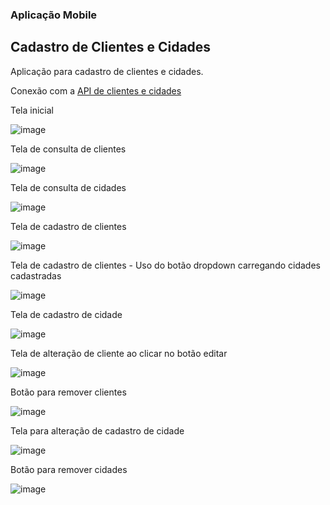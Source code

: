 ### Aplicação Mobile

## Cadastro de Clientes e Cidades

Aplicação para cadastro de clientes e cidades.

Conexão com a [API de clientes e cidades](https://github.com/fernandorebelo/api-devti-persistencia)

Tela inicial

![image](https://user-images.githubusercontent.com/94297628/202904331-474007b3-66ef-44d1-a83b-42a35424092a.png)

Tela de consulta de clientes

![image](https://user-images.githubusercontent.com/94297628/202904349-938f6663-da73-445b-9619-a1ab20fd84a4.png)

Tela de consulta de cidades

![image](https://user-images.githubusercontent.com/94297628/202904366-1cd9a307-18b0-4a99-a2cc-22293bc292a0.png)

Tela de cadastro de clientes

![image](https://user-images.githubusercontent.com/94297628/202904380-9141374b-d424-4165-973a-fb1f150ccde6.png)

Tela de cadastro de clientes - Uso do botão dropdown carregando cidades cadastradas

![image](https://user-images.githubusercontent.com/94297628/202904497-47d53d73-d0eb-4454-a8a4-f301946ecd87.png)

Tela de cadastro de cidade

![image](https://user-images.githubusercontent.com/94297628/202904440-bb871179-7ded-4a9b-a381-a23f62fcf2e4.png)

Tela de alteração de cliente ao clicar no botão editar

![image](https://user-images.githubusercontent.com/94297628/202904546-2af2fd4d-963d-4b9b-80bf-5b221c6c364a.png)

Botão para remover clientes

![image](https://user-images.githubusercontent.com/94297628/202904574-f63c731e-68be-4283-91ae-d216c619c1b1.png)

Tela para alteração de cadastro de cidade

![image](https://user-images.githubusercontent.com/94297628/202904603-15c5990f-773f-4dec-917a-4d69f85c89b1.png)

Botão para remover cidades

![image](https://user-images.githubusercontent.com/94297628/202904627-ca771951-6dd2-4399-9ce0-e6e1eb91d433.png)
